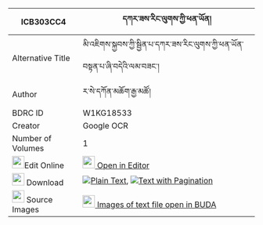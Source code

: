 |ICB303CC4|དཀར་ཟས་རིང་ལུགས་ཀྱི་ཕན་ཡོན། 
| --- | --- 
|Alternative Title |མི་འཇིགས་སྐྱབས་ཀྱི་སྦྱིན་པ་དཀར་ཟས་རིང་ལུགས་ཀྱི་ཕན་ཡོན་བསྟན་པ་ཞི་བདེའི་ལམ་བཟང་།
|Author| ར་སེ་དཀོན་མཆོག་རྒྱ་མཚོ།
|BDRC ID | W1KG18533
|Creator | Google OCR
|Number of Volumes| 1
|<img width="25" src="https://img.icons8.com/color/25/000000/edit-property.png">Edit Online| [<img width="25" src="https://avatars.githubusercontent.com/u/45091458?s=200&v=4"> Open in Editor](http://editor.openpecha.org/ICB303CC4)
|<img width="25" src="https://img.icons8.com/fluent/48/000000/download-2.png"/>  Download | [![](https://img.icons8.com/color/20/000000/txt.png)Plain Text](https://github.com/Openpecha/ICB303CC4/releases/download/v1/karze_ringluk_kyi_penyon_plain_ICB303CC4.zip), [![](https://img.icons8.com/color/20/000000/txt.png)Text with Pagination](https://github.com/Openpecha/ICB303CC4/releases/download/v1/karze_ringluk_kyi_penyon_pages_ICB303CC4.zip)
|<img width="25" src="https://img.icons8.com/plasticine/100/000000/pictures-folder.png"/>  Source Images | [<img width="25" src="https://library.bdrc.io/icons/BUDA-small.svg"> Images of text file open in BUDA](https://library.bdrc.io/show/bdr:W1KG18533)